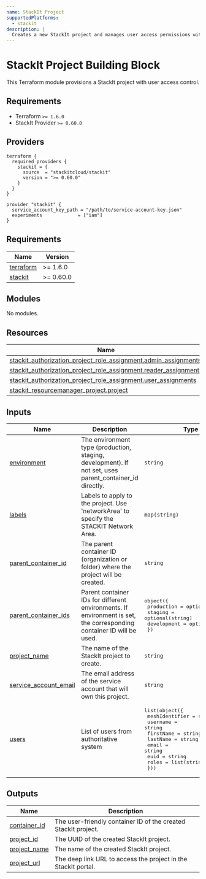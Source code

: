 ```yaml
---
name: StackIt Project
supportedPlatforms:
  - stackit
description: |
  Creates a new StackIt project and manages user access permissions with role-based access control.
---
```


# StackIt Project Building Block

This Terraform module provisions a StackIt project with user access control.

## Requirements

- Terraform `>= 1.6.0`
- StackIt Provider `>= 0.60.0`

## Providers

```hcl
terraform {
  required_providers {
    stackit = {
      source  = "stackitcloud/stackit"
      version = ">= 0.60.0"
    }
  }
}

provider "stackit" {
  service_account_key_path = "/path/to/service-account-key.json"
  experiments             = ["iam"]
}
```

<!-- BEGIN_TF_DOCS -->
## Requirements

| Name | Version |
|------|---------|
| <a name="requirement_terraform"></a> [terraform](#requirement\_terraform) | >= 1.6.0 |
| <a name="requirement_stackit"></a> [stackit](#requirement\_stackit) | >= 0.60.0 |

## Modules

No modules.

## Resources

| Name | Type |
|------|------|
| [stackit_authorization_project_role_assignment.admin_assignments](https://registry.terraform.io/providers/stackitcloud/stackit/latest/docs/resources/authorization_project_role_assignment) | resource |
| [stackit_authorization_project_role_assignment.reader_assignments](https://registry.terraform.io/providers/stackitcloud/stackit/latest/docs/resources/authorization_project_role_assignment) | resource |
| [stackit_authorization_project_role_assignment.user_assignments](https://registry.terraform.io/providers/stackitcloud/stackit/latest/docs/resources/authorization_project_role_assignment) | resource |
| [stackit_resourcemanager_project.project](https://registry.terraform.io/providers/stackitcloud/stackit/latest/docs/resources/resourcemanager_project) | resource |

## Inputs

| Name | Description | Type | Default | Required |
|------|-------------|------|---------|:--------:|
| <a name="input_environment"></a> [environment](#input\_environment) | The environment type (production, staging, development). If not set, uses parent\_container\_id directly. | `string` | `null` | no |
| <a name="input_labels"></a> [labels](#input\_labels) | Labels to apply to the project. Use 'networkArea' to specify the STACKIT Network Area. | `map(string)` | `{}` | no |
| <a name="input_parent_container_id"></a> [parent\_container\_id](#input\_parent\_container\_id) | The parent container ID (organization or folder) where the project will be created. | `string` | n/a | yes |
| <a name="input_parent_container_ids"></a> [parent\_container\_ids](#input\_parent\_container\_ids) | Parent container IDs for different environments. If environment is set, the corresponding container ID will be used. | <pre>object({<br>    production  = optional(string)<br>    staging     = optional(string)<br>    development = optional(string)<br>  })</pre> | `{}` | no |
| <a name="input_project_name"></a> [project\_name](#input\_project\_name) | The name of the StackIt project to create. | `string` | n/a | yes |
| <a name="input_service_account_email"></a> [service\_account\_email](#input\_service\_account\_email) | The email address of the service account that will own this project. | `string` | n/a | yes |
| <a name="input_users"></a> [users](#input\_users) | List of users from authoritative system | <pre>list(object({<br>    meshIdentifier = string<br>    username       = string<br>    firstName      = string<br>    lastName       = string<br>    email          = string<br>    euid           = string<br>    roles          = list(string)<br>  }))</pre> | `[]` | no |

## Outputs

| Name | Description |
|------|-------------|
| <a name="output_container_id"></a> [container\_id](#output\_container\_id) | The user-friendly container ID of the created StackIt project. |
| <a name="output_project_id"></a> [project\_id](#output\_project\_id) | The UUID of the created StackIt project. |
| <a name="output_project_name"></a> [project\_name](#output\_project\_name) | The name of the created StackIt project. |
| <a name="output_project_url"></a> [project\_url](#output\_project\_url) | The deep link URL to access the project in the StackIt portal. |
<!-- END_TF_DOCS -->